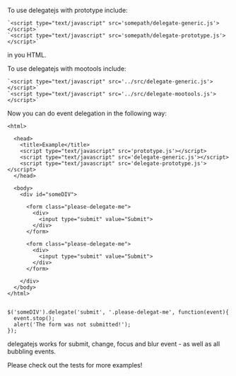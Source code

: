 To use delegatejs with prototype include:

	`<script type="text/javascript" src='somepath/delegate-generic.js'></script>`
	`<script type="text/javascript" src='somepath/delegate-prototype.js'></script>`

in you HTML.

To use delegatejs with mootools include:

	`<script type="text/javascript" src='../src/delegate-generic.js'></script>`
	`<script type="text/javascript" src='../src/delegate-mootools.js'></script>`


Now you can do event delegation in the following way:

	<html>

	  <head>
	    <title>Example</title>
	    <script type="text/javascript" src='prototype.js'></script>
	    <script type="text/javascript" src='delegate-generic.js'></script>
	    <script type="text/javascript" src='delegate-prototype.js'></script>
	  </head>

	  <body>
	    <div id="someDIV">

	      <form class="please-delegate-me">
	        <div>
	          <input type="submit" value="Submit">
	        </div>
	      </form>

	      <form class="please-delegate-me">
	        <div>
	          <input type="submit" value="Submit">
	        </div>
	      </form>

	    </div>
	  </body>
	</html>


	$('someDIV').delegate('submit', '.please-delegat-me', function(event){
	  event.stop();
	  alert('The form was not submitted!');
	});

delegatejs works for submit, change, focus and blur event - as well as all bubbling events.

Please check out the tests for more examples!
